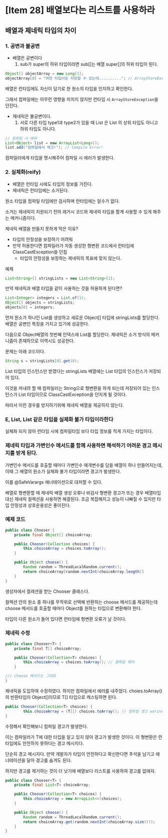 # [Item 28] 배열보다는 리스트를 사용하라

## 배열과 제네릭 타입의 차이

### 1. 공변과 불공변

- 배열은 공변이다
    1. sub가 super의 하위 타입이라면 sub[]는 배열 super[]의 하위 타입이 된다.

```java
Object[] objectArray = new Long[1];
objectArray[0] = "어떤 타입이든 저장할 수 있는데.........."; // ArrayStoreException 던짐
```

배열은 런타임에도 자신이 담기로 한 원소의 타입을 인지하고 확인한다.

그래서 컴파일에는 아무런 영향을 끼치지 않지만 런타임 시 `ArrayStoreException`을 던진다.

- 제네릭은 불공변이다.
    1. 서로 다른 타입 type1과 type2가 있을 때 List<type1> 은 List<type2> 의 상위 타입도 아니고 하위 타입도 아니다.

```java
// 컴파일 시 예외
List<Object> list = new ArrayList<Long>();
list.add("컴파일에서 체크!"); // Compile Error!
```

컴파일러에게 타입을 명시해주어 컴파일 시 에러가 발생한다.

### 2. 실체화(reify)

- 배열은 런타임 시에도 타입의 정보를 가진다.
- 제네릭은 런타임에는 소거된다.

원소 타입을 컴파일 타임에만 검사하며 런타임에는 알수가 없다.

소거는 제네릭이 지원되기 전의 레거시 코드와 제네릭 타입을 함계 사용할 수 있게 해주는 메커니즘이다.

제네릭 배열을 만들지 못하게 막은 이유?

- 타입의 안정성을 보장하기 어려워
- 만약 허용한다면 컴파일러가 자동 생성한 형변환 코드에서 런타임에 ClassCastException을 던짐
    - 타입의 안정성을 보장하는 제네릭의 목표에 맞지 않는다.
    

예제 

```java
List<String>[] stringLists = new List<String>[1]; 
```

만약 제네릭과 배열 타입을 같이 사용하는 것을 허용하게 된다면?

```java
List<Integer> integers = List.of(1);
Object[] objects = stringLists;
objects[0] = integers;
```

먼저 원소가 하나인 List<Integer>를 생성하고 새로운 Object[] 타입에 stringLists를 할당한다. 배열은 공변인 특징을 가지고 있기에 성공한다.

다음으로 Object배열의 첫번째 인덱스에 List<Integer>를 할당한다. 제네릭은 소거 방식의 메커니즘이 존재하므로 이역시도 성공한다.

문제는 아래 코드이다.

```java
String s = stringLists[0].get(0);
```

List<String> 타입의 인스턴스만 받겠다는 stringLists 배열에는 List<Integer> 타입의 인스턴스가 저장되어 있다.

이것을 꺼내려 할 때 컴파일러는 String으로 형변환을 하게 되는데 저장되어 있는 인스턴스가 List<Integer> 타입이므로 ClassCastException을 던지게 될 것이다.

따라서 이런 경우를 방지하기위해 제네릭 배열을 제공하지 않는다.

### E, List<E>, List<String> 같은 타입을 실체화 불가 타입이라한다

실체화 되지 않아 런타임 시에 컴파일타임 보다 타입 정보를 적게 가지는 타입이다.

### 제네릭 타입과 가변인수 메서드를 함께 사용하면 해석하기 어려운 경고 메시지를 받게 된다.

가변인수 메서드를 호출할 때마다 가변인수 매개변수를 담을 배열이 하나 만들어지는데, 이때 그 배열의 원소가 실체화 불가 타입이라면 경고가 발생한다. 

이를 @SafeVarargs 애너테이션으로 대처할 수 있다.

배열로 형변환할 때 제네릭 배열 생성 오류나 비검사 형변환 경고가 뜨는 경우 배열타입 대신 제네릭 컬렉션을 사용하면 해결된다. 조금 복잡해지고 성능이 나빠질 수 있지만 타입 안정성과 상호운용성은 좋아진다.

### 예제 코드

```java
public class Chooser {
    private final Object[] choiceArray;

    public Chooser(Collection choices) {
        this.choiceArray = choices.toArray();
    }

    public Object choose() {
        Random random = ThreadLocalRandom.current();
        return choiceArray[random.nextInt(choiceArray.length)]
    }
}
```

생성자에서 컬레션을 받는 Chooser 클래스다.

컬렉션 안의 원소 중 하나를 무작위로 선택해 반환하는 choose 메서드를 제공하는데 choose 메서드를 호출할 때마다 Object를 원하는 타입으로 변환해야 한다.

타입이 다른 원소가 들어 있다면 런타임에 형변환 오류가 날 것이다.

### 제네릭 수정

```java
public class Chooser<T> {
    private final T[] choiceArray;

    public Chooser(Collection<T> choices) {
        this.choiceArray = choices.toArray(); // 컴파일 에러
    }

/// choose 메서드는 그대로
}
```

제네릭을 도입하여 수정하였다. 하지만 컴파일에서 에러를 내주었다. choies.toArray() 의 반환타입이 Object[]이므로 T[] 타입으로 캐스팅하면 된다.

```java
public Chooser(Collection<T> choices) {
        this.choiceArray = (T[]) choices.toArray(); // 컴파일 경고 warinng!!
}
```

수정해서 확인해보니 컴파일 경고가 발생한다.

이는 컴파일러가 T에 대한 타입을 알고 있지 않아 경고가 발생한 것이다. 이 형변환은 런타임에도 안전하지 못하다는 경고 메시지다.

단순히 경고 메시지다. 만약 개발자가 타입이 안전하다고 확신한다면 주석을 남기고 애너테이션을 달아 경고를 숨겨도 된다.

하지만 경고를 제거하는 것이 더 낫기에 배열보다 리스트를 사용하여 경고를 없애자.

```java
public class Chooser<T> {
    private final List<T> choiceArray;

    public Chooser(Collection<T> choices) {
        this.choiceArray = new ArrayList<>(choices);
    }

    public Object choose() {
        Random random = ThreadLocalRandom.current();
        return choiceArray.get(random.nextInt(choiceArray.size()));
    }
}
```